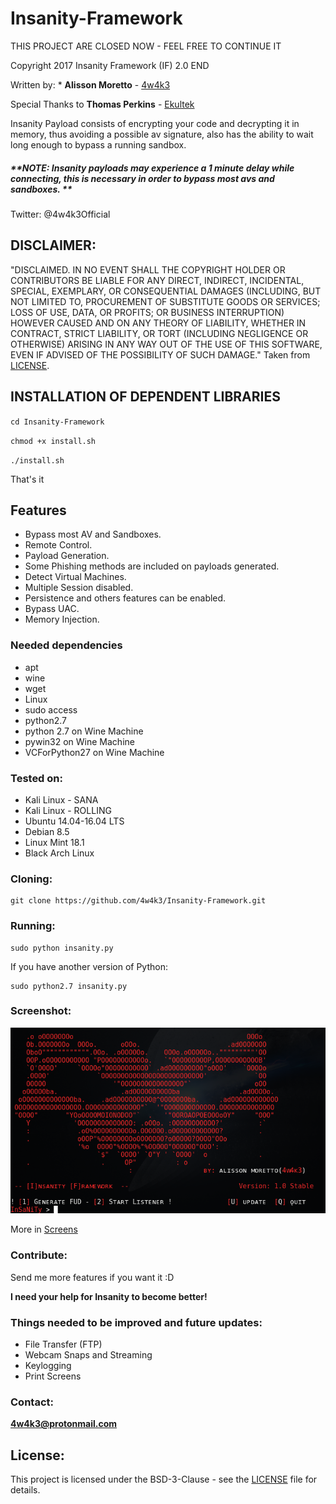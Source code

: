 # Insanity-Framework

THIS PROJECT ARE CLOSED NOW - FEEL FREE TO CONTINUE IT

Copyright 2017 Insanity Framework (IF) 2.0 END

Written by: * **Alisson Moretto** - [4w4k3](https://github.com/4w4k3)

Special Thanks to **Thomas Perkins** - [Ekultek](https://github.com/Ekultek)

Insanity Payload consists of encrypting your code and decrypting it in memory, thus avoiding a possible av signature, also has the ability to wait long enough to bypass a running sandbox. 

##### **NOTE: Insanity payloads may experience a 1 minute delay while connecting, this is necessary in order to bypass most avs and sandboxes. **

Twitter: @4w4k3Official

## DISCLAIMER: 

"DISCLAIMED. IN NO EVENT SHALL THE COPYRIGHT HOLDER OR CONTRIBUTORS BE LIABLE
FOR ANY DIRECT, INDIRECT, INCIDENTAL, SPECIAL, EXEMPLARY, OR CONSEQUENTIAL
DAMAGES (INCLUDING, BUT NOT LIMITED TO, PROCUREMENT OF SUBSTITUTE GOODS OR
SERVICES; LOSS OF USE, DATA, OR PROFITS; OR BUSINESS INTERRUPTION) HOWEVER
CAUSED AND ON ANY THEORY OF LIABILITY, WHETHER IN CONTRACT, STRICT LIABILITY,
OR TORT (INCLUDING NEGLIGENCE OR OTHERWISE) ARISING IN ANY WAY OUT OF THE USE
OF THIS SOFTWARE, EVEN IF ADVISED OF THE POSSIBILITY OF SUCH DAMAGE."
Taken from [LICENSE](LICENSE).

## INSTALLATION OF DEPENDENT LIBRARIES

`cd Insanity-Framework`

`chmod +x install.sh`

`./install.sh`

That's it

## Features 

- Bypass most AV and Sandboxes.
- Remote Control.
- Payload Generation.
- Some Phishing methods are included on payloads generated.
- Detect Virtual Machines.
- Multiple Session disabled.
- Persistence and others features can be enabled.
- Bypass UAC. 
- Memory Injection.

### Needed dependencies

* apt
* wine
* wget
* Linux
* sudo access
* python2.7
* python 2.7 on Wine Machine
* pywin32 on Wine Machine
* VCForPython27 on Wine Machine

### Tested on:

+ Kali Linux - SANA
+ Kali Linux - ROLLING
+ Ubuntu 14.04-16.04 LTS
+ Debian 8.5
+ Linux Mint 18.1
+ Black Arch Linux

### Cloning:
```
git clone https://github.com/4w4k3/Insanity-Framework.git
```

### Running:
```
sudo python insanity.py
```

If you have another version of Python:

```
sudo python2.7 insanity.py
```

### Screenshot:
![Shot](https://github.com/4w4k3/Insanity-Framework/blob/master/Screens/shot.png)

More in [Screens](Screens)

### Contribute:
Send me more features if you want it :D

**I need your help for Insanity to become better!**

### Things needed to be improved and future updates:
- File Transfer (FTP)
- Webcam Snaps and Streaming
- Keylogging
- Print Screens

### Contact:
**4w4k3@protonmail.com**

## License:

This project is licensed under the BSD-3-Clause - see the [LICENSE](LICENSE) file for details.
